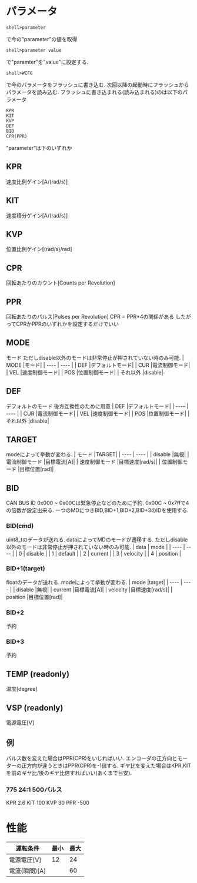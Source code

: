 

# パラメータ
```
shell>parameter
```
で今の"parameter"の値を取得
```
shell>parameter value
```
で"paramter"を"value"に設定する.
```
shell>WCFG
```
で今のパラメータをフラッシュに書き込む.
次回以降の起動時にフラッシュからパラメータを読み込む.
フラッシュに書き込まれる(読み込まれる)のは以下のパラメータ
```
KPR
KIT
KVP
DEF
BID
CPR(PPR)
```
"parameter"は下のいずれか
## KPR
速度比例ゲイン[A/(rad/s)]
## KIT
速度積分ゲイン[A/(rad/s)]
## KVP
位置比例ゲイン[(rad/s)/rad]
## CPR
回転あたりのカウント[Counts per Revolution]
## PPR
回転あたりのパルス[Pulses per Revolution]
CPR = PPR*4の関係がある
したがってCPRかPPRのいずれかを設定するだけでいい
## MODE
モード
ただしdisable以外のモードは非常停止が押されていない時のみ可能.
| MODE |モード|
| ---- | ---- |
|  DEF |デフォルトモード|
|  CUR |電流制御モード|
|  VEL  |速度制御モード|
|  POS  |位置制御モード|
|  それ以外  |disable|
## DEF
デフォルトのモード
後方互換性のために用意
| DEF |デフォルトモード|
| ---- | ---- |
|  CUR |電流制御モード|
|  VEL  |速度制御モード|
|  POS  |位置制御モード|
|  それ以外  |disable|
## TARGET
modeによって挙動が変わる.
| モード |TARGET|
| ---- | ---- |
|  disable  |無視|
|  電流制御モード  |目標電流[A]|
|  速度制御モード  |目標速度[rad/s]|
|  位置制御モード  |目標位置[rad]|
## BID
CAN BUS ID
0x000 ~ 0x00Cは緊急停止などのために予約.
0x00C ~ 0x7ffで4の倍数が設定出来る.
一つのMDにつきBID,BID+1,BID+2,BID+3のIDを使用する.
### BID(cmd)
uint8_tのデータが送れる.
dataによってMDのモードが遷移する.
ただしdisable以外のモードは非常停止が押されていない時のみ可能.
| data | mode |
| ---- | ---- |
|  0   |  disable  |
|  1   |  default  |
|  2   |  current  |
|  3   |  velocity  |
|  4   |  position  |
### BID+1(target)
floatのデータが送れる.
modeによって挙動が変わる.
| mode |target|
| ---- | ---- |
|  disable  |無視|
|  current  |目標電流[A]|
|  velocity  |目標速度[rad/s]|
|  position  |目標位置[rad]|
### BID+2
予約
### BID+3
予約

## TEMP (readonly)
温度[degree]
## VSP (readonly)
電源電圧[V]
## 例
パルス数を変えた場合はPPR(CPR)をいじればいい.
エンコーダの正方向とモーターの正方向が違うときはPPR(CPR)を-1倍する.
ギヤ比を変えた場合はKPR,KITを前のギヤ比/後のギヤ比倍すればいい(あくまで目安).
### 775 24:1 500パルス
KPR 2.6
KIT 100
KVP 30
PPR -500


# 性能
| 運転条件 |最小|最大|
| ---- | ---- | ---- |
|  電源電圧[V]  |12|24|
|  電流(瞬間)[A]  ||60|